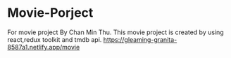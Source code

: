 # Movie-Porject
For movie project By Chan Min Thu.
This movie project is created by using react,redux toolkit and tmdb api.
https://gleaming-granita-8587a1.netlify.app/movie
